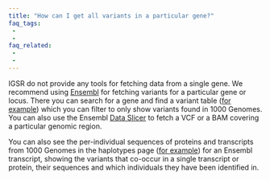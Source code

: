 ```yaml
---
title: "How can I get all variants in a particular gene?"
faq_tags:
 -
 -
faq_related:
 -
 -
---
```


IGSR do not provide any tools for fetching data from a single gene. We recommend using [Ensembl](ensembl.org) for fetching variants for a particular gene or locus. There you can search for a gene and find a variant table ([for example](http://www.ensembl.org/Homo_sapiens/Gene/Variation_Gene/Table?db=core;g=ENSG00000108055;r=10:110567695-110606048)) which you can filter to only show variants found in 1000 Genomes. You can also use the Ensembl [Data Slicer](http://www.ensembl.org/Homo_sapiens/Tools/DataSlicer) to fetch a VCF or a BAM covering a particular genomic region.

You can also see the per-individual sequences of proteins and transcripts from 1000 Genomes in the haplotypes page ([for example](http://www.ensembl.org/Homo_sapiens/Transcript/Haplotypes?db=core;g=ENSG00000108055;r=10:110567695-110606048;t=ENST00000361804)) for an Ensembl transcript, showing the variants that co-occur in a single transcript or protein, their sequences and which individuals they have been identified in.

